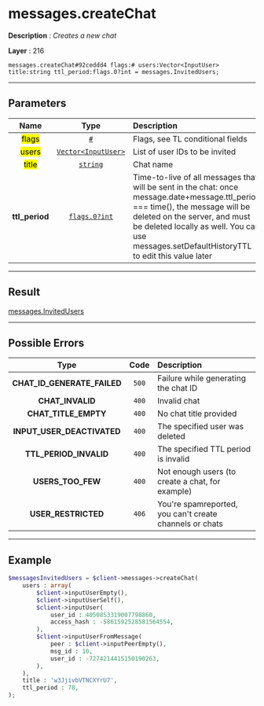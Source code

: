 # messages.createChat

**Description** : *Creates a new chat*

**Layer** : 216

```tl
messages.createChat#92ceddd4 flags:# users:Vector<InputUser> title:string ttl_period:flags.0?int = messages.InvitedUsers;
```

---

## Parameters

| Name | Type | Description |
| :---: | :---: | :--- |
| <mark>flags</mark> | [`#`](type/#) | Flags, see TL conditional fields |
| <mark>users</mark> | [`Vector<InputUser>`](type/InputUser) | List of user IDs to be invited |
| <mark>title</mark> | [`string`](type/string) | Chat name |
| **ttl_period** | [`flags.0?int`](type/int) | Time-to-live of all messages that will be sent in the chat: once message.date+message.ttl_period === time(), the message will be deleted on the server, and must be deleted locally as well. You can use messages.setDefaultHistoryTTL to edit this value later |

---

## Result

[messages.InvitedUsers](type/messages.InvitedUsers)

---

## Possible Errors

| Type | Code | Description |
| :---: | :---: | :--- |
| **CHAT_ID_GENERATE_FAILED** | `500` | Failure while generating the chat ID |
| **CHAT_INVALID** | `400` | Invalid chat |
| **CHAT_TITLE_EMPTY** | `400` | No chat title provided |
| **INPUT_USER_DEACTIVATED** | `400` | The specified user was deleted |
| **TTL_PERIOD_INVALID** | `400` | The specified TTL period is invalid |
| **USERS_TOO_FEW** | `400` | Not enough users (to create a chat, for example) |
| **USER_RESTRICTED** | `406` | You're spamreported, you can't create channels or chats |

---

## Example

```php
$messagesInvitedUsers = $client->messages->createChat(
	users : array(
		$client->inputUserEmpty(),
		$client->inputUserSelf(),
		$client->inputUser(
			user_id : 4050853319007798860,
			access_hash : -5861592528581564554,
		),
		$client->inputUserFromMessage(
			peer : $client->inputPeerEmpty(),
			msg_id : 10,
			user_id : -7274214415150190263,
		),
	),
	title : 'w3JjivbVTNCXYrU7',
	ttl_period : 78,
);
```